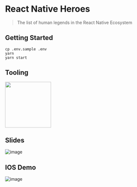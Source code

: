 # React Native Heroes

> The list of human legends in the React Native Ecosystem

## Getting Started

```console
cp .env.sample .env
yarn
yarn start
```

## Tooling

<a href="https://hasura.io">
  <img width="150px" src="https://graphql-engine-cdn.hasura.io/img/powered_by_hasura_primary_lightbg.svg" />
</a>

## Slides

![image](https://raw.githubusercontent.com/flexbox/react-native-bootcamp/2a8553c78eaadef2ce3ff874fb93ae716fc7fce7/challenges/assets/qrcode-slides.png)

## IOS Demo

![image](https://raw.githubusercontent.com/flexbox/react-native-bootcamp/2a8553c78eaadef2ce3ff874fb93ae716fc7fce7/challenges/assets/qrcode-ios-demo.png)
